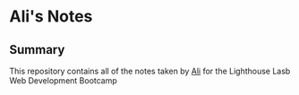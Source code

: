 # Ali's Notes


## Summary
This repository contains all of the notes taken by [Ali](https://github.com/aliy0012/lighthouse-web-notes) for the Lighthouse Lasb Web Development Bootcamp

